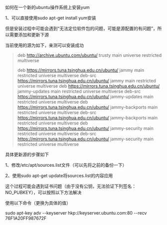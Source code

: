 如何在一个新的ubuntu操作系统上安装yum

1、可以直接使用sudo  apt-get install yum安装

但是安装过程中可能会遇到“无法定位软件包的问题，可能是源配置的有问题”，所以需要添加和更新下源



当前使用的源为如下，亲测可以安装成功

> deb http://archive.ubuntu.com/ubuntu/ trusty main universe restricted multiverse
>
> deb https://mirrors.tuna.tsinghua.edu.cn/ubuntu/ jammy main restricted universe multiverse
>  deb-src https://mirrors.tuna.tsinghua.edu.cn/ubuntu/ jammy main restricted universe multiverse
> deb https://mirrors.tuna.tsinghua.edu.cn/ubuntu/ jammy-updates main restricted universe multiverse
> deb-src https://mirrors.tuna.tsinghua.edu.cn/ubuntu/ jammy-updates main restricted universe multiverse
> deb https://mirrors.tuna.tsinghua.edu.cn/ubuntu/ jammy-backports main restricted universe multiverse
> deb-src https://mirrors.tuna.tsinghua.edu.cn/ubuntu/ jammy-backports main restricted universe multiverse
> deb https://mirrors.tuna.tsinghua.edu.cn/ubuntu/ jammy-security main restricted universe multiverse
> deb-src https://mirrors.tuna.tsinghua.edu.cn/ubuntu/ jammy-security main restricted universe multiverse





具体更新源的步骤如下

1、修改/etc/apt/sources.list文件（可以先将之前的备份一下）

2、使用sudo apt-get update将sources.list的内容应用



这个过程可能会遇到证书问题（由于没有公钥，无法验证下列签名： NO_PUBKEY），可以按照以下方法解决

使用以下命令（更换为具体的值）

sudo apt-key adv --keyserver hkp://keyserver.ubuntu.com:80 --recv 76F1A20FF987672F

